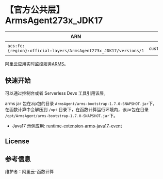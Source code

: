 
# 【官方公共层】ArmsAgent273x_JDK17

| ARN  |  兼容运行时  | 版本 |
|------|------|--------|
| `acs:fc:{region}:official:layers/ArmsAgent273x_JDK17/versions/1` | `custom`,`custom.debian10`   |  v2.7.3.5-jdk17  |

阿里云应用实时监控服务[ARMS](https://arms.console.aliyun.com/)。


## 快速开始
可以通过控制台或者 Serverless Devs 工具引用该层。

arms jar 包在zip包的目录 `ArmsAgent/arms-bootstrap-1.7.0-SNAPSHOT.jar`下，在函数计算中会解压到 `/opt` 目录下，在函数计算运行环境内，该jar包在目录 `/opt/ArmsAgent/arms-bootstrap-1.7.0-SNAPSHOT.jar`下。

- Java17 示例应用: [runtime-extension-arms-java17-event](http://www.devsapp.cn/details.html?name=runtime-extension-arms-java17-event)

## License

## 参考信息
维护者：阿里云-函数计算